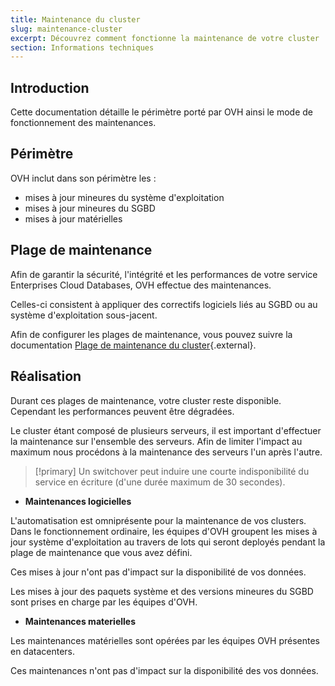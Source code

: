 ```yaml
---
title: Maintenance du cluster
slug: maintenance-cluster
excerpt: Découvrez comment fonctionne la maintenance de votre cluster
section: Informations techniques
---
```


## Introduction
Cette documentation détaille le périmètre porté par OVH ainsi le mode de fonctionnement des maintenances.

## Périmètre

OVH inclut dans son périmètre les :

- mises à jour mineures du système d'exploitation
- mises à jour mineures du SGBD
- mises à jour matérielles

## Plage de maintenance

Afin de garantir la sécurité, l'intégrité et les performances de votre service Enterprises Cloud Databases, OVH effectue des maintenances.

Celles-ci consistent à appliquer des correctifs logiciels liés au SGBD ou au système d'exploitation sous-jacent.

Afin de configurer les plages de maintenance, vous pouvez suivre la documentation [Plage de maintenance du cluster](../plage-de-maintenance){.external}.

## Réalisation

Durant ces plages de maintenance, votre cluster reste disponible. Cependant les performances peuvent être dégradées.

Le cluster étant composé de plusieurs serveurs, il est important d'effectuer la maintenance sur l'ensemble des serveurs. Afin de limiter l'impact au maximum nous procédons à la maintenance des serveurs l'un après l'autre.

> [!primary]
> Un switchover peut induire une courte indisponibilité du service en écriture (d'une durée maximum de 30 secondes).
>

- **Maintenances logicielles**

L'automatisation est omniprésente pour la maintenance de vos clusters. Dans le fonctionnement ordinaire, les équipes d'OVH groupent les mises à jour système d'exploitation au travers de lots qui seront deployés pendant la plage de maintenance que vous avez défini.

Ces mises à jour n'ont pas d'impact sur la disponibilité de vos données.

Les mises à jour des paquets système et des versions mineures du SGBD sont prises en charge par les équipes d'OVH.

- **Maintenances materielles**

Les maintenances matérielles sont opérées par les équipes OVH présentes en datacenters.

Ces maintenances n'ont pas d'impact sur la disponibilité des vos données. 
